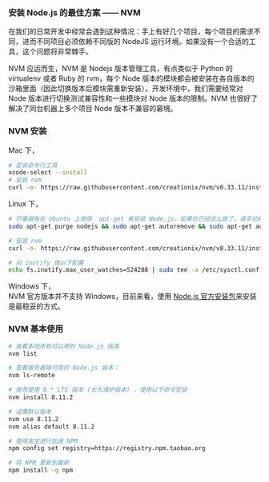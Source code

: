
### 安装 Node.js 的最佳方案 —— NVM
在我们的日常开发中经常会遇到这种情况：手上有好几个项目，每个项目的需求不同，进而不同项目必须依赖不同版的 NodeJS 运行环境。如果没有一个合适的工具，这个问题将非常棘手。  

NVM 应运而生，NVM 是 Nodejs 版本管理工具，有点类似于 Python 的 virtualenv 或者 Ruby 的 rvm，每个 Node 版本的模块都会被安装在各自版本的沙箱里面（因此切换版本后模块需重新安装）。开发环境中，我们需要经常对 Node 版本进行切换测试兼容性和一些模块对 Node 版本的限制。NVM 也很好了解决了同台机器上多个项目 Node 版本不兼容的窘境。  

### NVM 安装
Mac 下，
```bash
# 安装命令行工具
xcode-select --install
# 安装 nvm
curl -o- https://raw.githubusercontent.com/creationix/nvm/v0.33.11/install.sh | bash
```

Linux 下，
```bash
# 尽量避免在 Ubuntu 上使用  apt-get 来安装 Node.js，如果你已经这么做了，请手动移除
sudo apt-get purge nodejs && sudo apt-get autoremove && sudo apt-get autoclean

# 安装 nvm
curl -o- https://raw.githubusercontent.com/creationix/nvm/v0.33.11/install.sh | bash

# 对 inotify 做以下配置
echo fs.inotify.max_user_watches=524288 | sudo tee -a /etc/sysctl.conf && sudo sysctl -p
```

Windows 下，  
NVM 官方版本并不支持 Windows，目前来看，使用 [Node.js 官方安装包](https://nodejs.org/en/download/ )来安装是最稳妥的方式。


### NVM 基本使用
```bash
# 查看本地所有可以用的 Node.js 版本
nvm list

# 查看服务器端可用的 Node.js 版本：
nvm ls-remote

# 推荐使用 8.* LTS 版本 (长久维护版本) ，使用以下命令安装
nvm install 8.11.2

# 设置默认版本
nvm use 8.11.2
nvm alias default 8.11.2

# 使用淘宝进行加速 NPM
npm config set registry=https://registry.npm.taobao.org

# 将 NPM 更新到最新
npm install -g npm
```